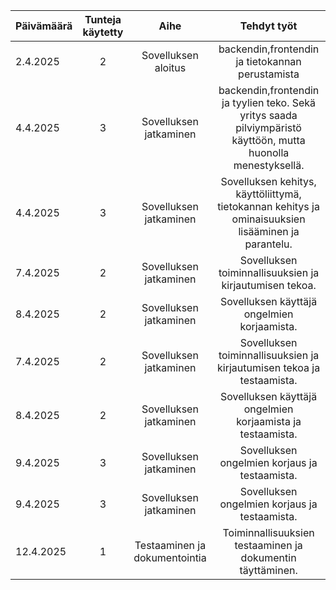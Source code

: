 | Päivämäärä  | Tunteja käytetty | Aihe | Tehdyt työt |  
| :---  |     :---:      |     :---:      |     :---:      |
| 2.4.2025 | 2 |  Sovelluksen aloitus |  backendin,frontendin ja tietokannan perustamista |
| 4.4.2025 | 3 |  Sovelluksen jatkaminen |  backendin,frontendin ja tyylien teko. Sekä yritys saada pilviympäristö käyttöön, mutta huonolla menestyksellä. |
| 4.4.2025 | 3 |  Sovelluksen jatkaminen |  Sovelluksen kehitys, käyttöliittymä, tietokannan kehitys ja ominaisuuksien lisääminen ja parantelu. |
| 7.4.2025 | 2 |  Sovelluksen jatkaminen |  Sovelluksen toiminnallisuuksien ja kirjautumisen tekoa. |
| 8.4.2025 | 2 |  Sovelluksen jatkaminen |  Sovelluksen käyttäjä ongelmien korjaamista. |
| 7.4.2025 | 2 |  Sovelluksen jatkaminen |  Sovelluksen toiminnallisuuksien ja kirjautumisen tekoa ja testaamista. |
| 8.4.2025 | 2 |  Sovelluksen jatkaminen |  Sovelluksen käyttäjä ongelmien korjaamista ja testaamista. |
| 9.4.2025 | 3 |  Sovelluksen jatkaminen |  Sovelluksen ongelmien korjaus ja testaamista. |
| 9.4.2025 | 3 |  Sovelluksen jatkaminen |  Sovelluksen ongelmien korjaus ja testaamista. |
| 12.4.2025 | 1 |  Testaaminen ja dokumentointia |  Toiminnallisuuksien testaaminen ja dokumentin täyttäminen. |
